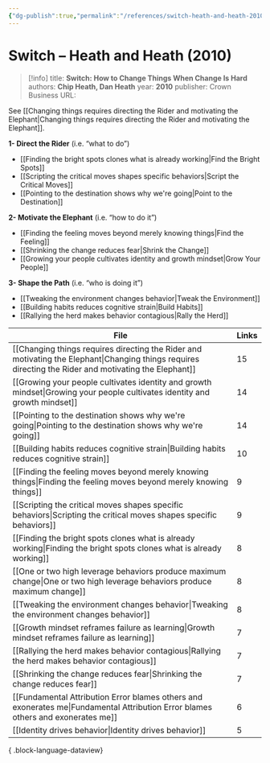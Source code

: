 ```yaml
---
{"dg-publish":true,"permalink":"/references/switch-heath-and-heath-2010/"}
---
```



# Switch – Heath and Heath (2010)

> [!info]
> title: **Switch: How to Change Things When Change Is Hard**
> authors: **Chip Heath, Dan Heath**
> year: **2010**
> publisher: Crown Business
> URL: 



See [[Changing things requires directing the Rider and motivating the Elephant\|Changing things requires directing the Rider and motivating the Elephant]].

**1- Direct the Rider** (i.e. “what to do”)
- [[Finding the bright spots clones what is already working\|Find the Bright Spots]]
- [[Scripting the critical moves shapes specific behaviors\|Script the Critical Moves]]
- [[Pointing to the destination shows why we're going\|Point to the Destination]]

**2- Motivate the Elephant** (i.e. “how to do it”)
- [[Finding the feeling moves beyond merely knowing things\|Find the Feeling]]
- [[Shrinking the change reduces fear\|Shrink the Change]]
- [[Growing your people cultivates identity and growth mindset\|Grow Your People]]

**3- Shape the Path** (i.e. “who is doing it”)
- [[Tweaking the environment changes behavior\|Tweak the Environment]]
- [[Building habits reduces cognitive strain\|Build Habits]]
- [[Rallying the herd makes behavior contagious\|Rally the Herd]] 

| File                                                                                                                                                      | Links |
| --------------------------------------------------------------------------------------------------------------------------------------------------------- | ----- |
| [[Changing things requires directing the Rider and motivating the Elephant\|Changing things requires directing the Rider and motivating the Elephant]] | 15    |
| [[Growing your people cultivates identity and growth mindset\|Growing your people cultivates identity and growth mindset]]                             | 14    |
| [[Pointing to the destination shows why we're going\|Pointing to the destination shows why we're going]]                                               | 14    |
| [[Building habits reduces cognitive strain\|Building habits reduces cognitive strain]]                                                                 | 10    |
| [[Finding the feeling moves beyond merely knowing things\|Finding the feeling moves beyond merely knowing things]]                                     | 9     |
| [[Scripting the critical moves shapes specific behaviors\|Scripting the critical moves shapes specific behaviors]]                                     | 9     |
| [[Finding the bright spots clones what is already working\|Finding the bright spots clones what is already working]]                                   | 8     |
| [[One or two high leverage behaviors produce maximum change\|One or two high leverage behaviors produce maximum change]]                               | 8     |
| [[Tweaking the environment changes behavior\|Tweaking the environment changes behavior]]                                                               | 8     |
| [[Growth mindset reframes failure as learning\|Growth mindset reframes failure as learning]]                                                           | 7     |
| [[Rallying the herd makes behavior contagious\|Rallying the herd makes behavior contagious]]                                                           | 7     |
| [[Shrinking the change reduces fear\|Shrinking the change reduces fear]]                                                                               | 7     |
| [[Fundamental Attribution Error blames others and exonerates me\|Fundamental Attribution Error blames others and exonerates me]]                       | 6     |
| [[Identity drives behavior\|Identity drives behavior]]                                                                                                 | 5     |

{ .block-language-dataview}
